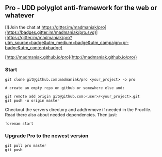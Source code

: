 ## Pro - UDD polyglot anti-framework for the web or whatever

[![Join the chat at https://gitter.im/madmaniak/pro](https://badges.gitter.im/madmaniak/pro.svg)](https://gitter.im/madmaniak/pro?utm_source=badge&utm_medium=badge&utm_campaign=pr-badge&utm_content=badge)

[http://madmaniak.github.io/pro](http://madmaniak.github.io/pro/)

### Start

```
git clone git@github.com:madmaniak/pro <your_project> -o pro

# create an empty repo on github or somewhere else and:

git remote add origin git@github.com:<user>/<your_project>.git
git push -u origin master

```

Checkout the servers directory and add/remove if needed in the Procfile.
Read there also about needed dependencies. Then just:

```
foreman start
```

### Upgrade Pro to the newest version

```
git pull pro master
git push
```
